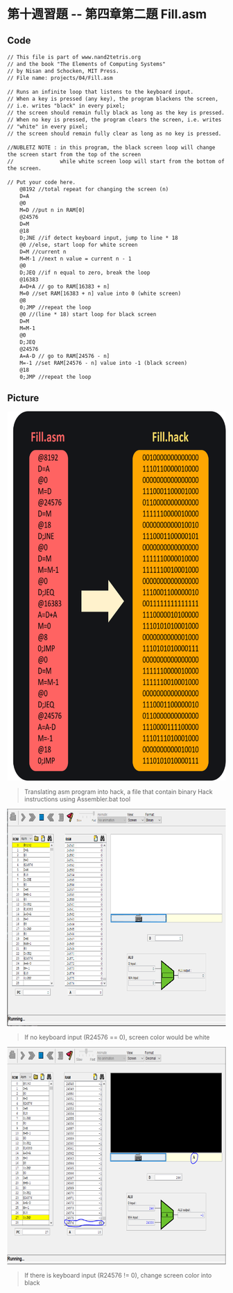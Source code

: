 第十週習題 -- 第四章第二題 Fill.asm
===
## Code
```
// This file is part of www.nand2tetris.org
// and the book "The Elements of Computing Systems"
// by Nisan and Schocken, MIT Press.
// File name: projects/04/Fill.asm

// Runs an infinite loop that listens to the keyboard input.
// When a key is pressed (any key), the program blackens the screen,
// i.e. writes "black" in every pixel;
// the screen should remain fully black as long as the key is pressed. 
// When no key is pressed, the program clears the screen, i.e. writes
// "white" in every pixel;
// the screen should remain fully clear as long as no key is pressed.

//NUBLETZ NOTE : in this program, the black screen loop will change the screen start from the top of the screen
//				 while white screen loop will start from the bottom of the screen.

// Put your code here.
	@8192 //total repeat for changing the screen (n)
	D=A
	@0
	M=D //put n in RAM[0]
	@24576
	D=M
	@18
	D;JNE //if detect keyboard input, jump to line * 18
	@0 //else, start loop for white screen
	D=M //current n
	M=M-1 //next n value = current n - 1
	@0
	D;JEQ //if n equal to zero, break the loop
	@16383
	A=D+A // go to RAM[16383 + n]
	M=0 //set RAM[16383 + n] value into 0 (white screen)
	@8
	0;JMP //repeat the loop
	@0 //(line * 18) start loop for black screen
	D=M
	M=M-1
	@0
	D;JEQ
	@24576
	A=A-D // go to RAM[24576 - n]
	M=-1 //set RAM[24576 - n] value into -1 (black screen)
	@18
	0;JMP //repeat the loop
```
## Picture
<img src="asmhack.png" alt="Assembly to Hack" title="Assembly to Hack" height="850" />

> Translating asm program into hack, a file that contain binary Hack instructions using Assembler.bat tool

<img src="keybnull.PNG" alt="no keyboard input" title="no keyboard input" height="500" />

> If no keyboard input (R24576 == 0), screen color would be white

<img src="keyb1.PNG" alt="have keyboard input" title="have keyboard input" height="500" />

>If there is keyboard input (R24576 != 0), change screen color into black
